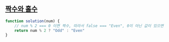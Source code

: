 ## <a href='https://school.programmers.co.kr/learn/courses/30/lessons/12937'>짝수와 홀수</a>
```javascript
function solution(num) {
    // num % 2 === 0 이면 짝수, 따라서 false === "Even", 0이 아닌 값이 있으면 홀수 true => "Odd"
    return num % 2 ? "Odd" : "Even"
}
```
